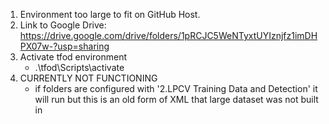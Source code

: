 1. Environment too large to fit on GitHub Host.
2. Link to Google Drive: https://drive.google.com/drive/folders/1pRCJC5WeNTyxtUYIznjfz1imDHPX07w-?usp=sharing
3. Activate tfod environment
    - .\tfod\Scripts\activate
4. CURRENTLY NOT FUNCTIONING
    - if folders are configured with '2.LPCV Training Data and Detection' it will run but this is an old form of XML that large dataset was not built in

